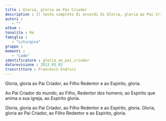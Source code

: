 ```yaml
--- 
title : Gloria, gloria ao Pai Criador
description : Il testo completo di accordi di Gloria, gloria ao Pai Criador. Inseriscila nel tuo canzoniere!
autori : 
   - ""
album : 
tonalita : Re
famiglia : 
   - "Liturgica"
gruppo : 
momenti : 
   - "Lode"
identificatore : gloria_ao_pai_criador
datarevisione : 2013_03_02
trascrittore : Francesco Endrici
--- 
```




Gloria, gloria ao Pai Criador,
ao Filho Redentor e ao Espirito, gloria.


Ao Pai Criador do mundo;
ao Filho, Redentor dos homens;
ao Espirito que anima a sua igreja,
ao Espirito gloria.


Gloria, gloria ao Pai Criador,
ao Filho Redentor e ao Espirito, gloria.
Gloria, gloria ao Pai Criador,
ao Filho Redentor e ao Espirito, gloria.


